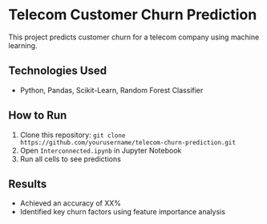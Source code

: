 # Telecom Customer Churn Prediction
This project predicts customer churn for a telecom company using machine learning.

## Technologies Used
- Python, Pandas, Scikit-Learn, Random Forest Classifier

## How to Run
1. Clone this repository: `git clone https://github.com/yourusername/telecom-churn-prediction.git`
2. Open `Interconnected.ipynb` in Jupyter Notebook
3. Run all cells to see predictions

## Results
- Achieved an accuracy of XX%
- Identified key churn factors using feature importance analysis
